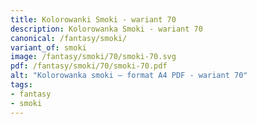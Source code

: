 ```yaml
---
title: Kolorowanki Smoki - wariant 70
description: Kolorowanka Smoki - wariant 70
canonical: /fantasy/smoki/
variant_of: smoki
image: /fantasy/smoki/70/smoki-70.svg
pdf: /fantasy/smoki/70/smoki-70.pdf
alt: "Kolorowanka smoki – format A4 PDF - wariant 70"
tags:
- fantasy
- smoki
---
```

